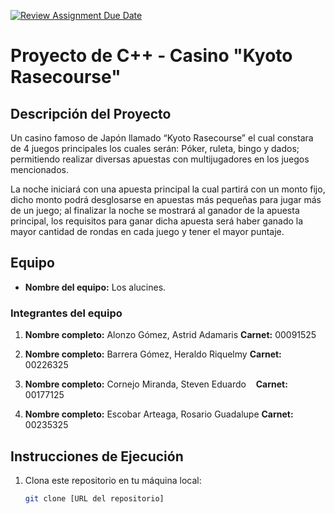 [![Review Assignment Due Date](https://classroom.github.com/assets/deadline-readme-button-22041afd0340ce965d47ae6ef1cefeee28c7c493a6346c4f15d667ab976d596c.svg)](https://classroom.github.com/a/mi1WNrHU)
# Proyecto de C++ - Casino "Kyoto Rasecourse"

## Descripción del Proyecto

Un casino famoso de Japón llamado “Kyoto Rasecourse” el cual constara de 4 juegos principales los cuales serán: Póker, ruleta, bingo y dados; permitiendo realizar diversas apuestas con multijugadores en los juegos mencionados. 

La noche iniciará con una apuesta principal la cual partirá con un monto fijo, dicho monto podrá desglosarse en apuestas más pequeñas para jugar más de un juego; al finalizar la noche se mostrará al ganador de la apuesta principal, los requisitos para ganar dicha apuesta será haber ganado la mayor cantidad de rondas en cada juego y tener el mayor puntaje. 

## Equipo

- **Nombre del equipo:** Los alucines.

### Integrantes del equipo

1. **Nombre completo:** Alonzo Gómez, Astrid Adamaris
   **Carnet:** 00091525

2. **Nombre completo:** Barrera Gómez, Heraldo Riquelmy 
   **Carnet:** 00226325

3. **Nombre completo:** Cornejo Miranda, Steven Eduardo   
   **Carnet:** 00177125

4. **Nombre completo:** Escobar Arteaga, Rosario Guadalupe 
   **Carnet:** 00235325 

## Instrucciones de Ejecución

1. Clona este repositorio en tu máquina local:
   ```bash
   git clone [URL del repositorio]
